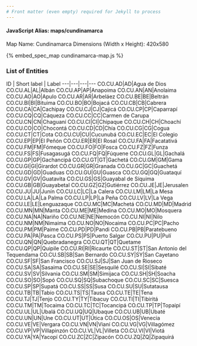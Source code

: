 ```yaml
---
# Front matter (even empty) required for Jekyll to process
---
```


#### JavaScript Alias: maps/cundinamarca

Map Name: Cundinamarca
Dimensions (Width x Height): 420x580



{% embed_spec_map cundinamarca-map.js %}

### List of Entities

ID | Short label | Label
---|---|---|---
CO.CU.AD|AD|Agua de Dios
CO.CU.AL|AL|Albán
CO.CU.AP|AP|Anapoima
CO.CU.AN|AN|Anolaima
CO.CU.AO|AO|Apulo
CO.CU.AR|AR|Arbeláez
CO.CU.BE|BE|Beltrán
CO.CU.BI|BI|Bituima
CO.CU.BO|BO|Bojacá
CO.CU.CB|CB|Cabrera
CO.CU.CA|CA|Cachipay
CO.CU.CJ|CJ|Cajicá
CO.CU.CP|CP|Caparrapí
CO.CU.CQ|CQ|Cáqueza
CO.CU.CC|CC|Carmen de Carupa
CO.CU.CN|CN|Chaguaní
CO.CU.CI|CI|Chipaque
CO.CU.CH|CH|Choachí
CO.CU.CO|CO|Chocontá
CO.CU.CD|CD|Chía
CO.CU.CG|CG|Cogua
CO.CU.CT|CT|Cota
CO.CU.CU|CU|Cucunubá
CO.CU.EC|EC|El Colegio
CO.CU.EP|EP|El Peñón
CO.CU.ER|ER|El Rosal
CO.CU.FA|FA|Facatativá
CO.CU.FM|FM|Fómeque
CO.CU.FO|FO|Fosca
CO.CU.FZ|FZ|Funza
CO.CU.FS|FS|Fusagasugá
CO.CU.FQ|FQ|Fúquene
CO.CU.GL|GL|Gachalá
CO.CU.GP|GP|Gachancipá
CO.CU.GT|GT|Gachetá
CO.CU.GM|GM|Gama
CO.CU.GI|GI|Girardot
CO.CU.GR|GR|Granada
CO.CU.GC|GC|Guachetá
CO.CU.GD|GD|Guaduas
CO.CU.GU|GU|Guasca
CO.CU.GQ|GQ|Guataquí
CO.CU.GV|GV|Guatavita
CO.CU.GS|GS|Guayabal de Síquima
CO.CU.GB|GB|Guayabetal
CO.CU.GZ|GZ|Gutiérrez
CO.CU.JE|JE|Jerusalen
CO.CU.JU|JU|Junín
CO.CU.LC|LC|La Calera
CO.CU.LM|LM|La Mesa
CO.CU.LA|LA|La Palma
CO.CU.LP|LP|La Peña
CO.CU.LV|LV|La Vega
CO.CU.LE|LE|Lenguazaque
CO.CU.MC|MC|Machetá
CO.CU.MD|MD|Madrid
CO.CU.MN|MN|Manta
CO.CU.ME|ME|Medina
CO.CU.MO|MO|Mosquera
CO.CU.NA|NA|Nariño
CO.CU.NE|NE|Nemocón
CO.CU.NI|NI|Nilo
CO.CU.NM|NM|Nimaima
CO.CU.NO|NO|Nocaima
CO.CU.PC|PC|Pacho
CO.CU.PM|PM|Paime
CO.CU.PD|PD|Pandi
CO.CU.PB|PB|Paratebueno
CO.CU.PA|PA|Pasca
CO.CU.PS|PS|Puerto Salgar
CO.CU.PU|PU|Pulí
CO.CU.QN|QN|Quebradanegra
CO.CU.QT|QT|Quetame
CO.CU.QP|QP|Quipile
CO.CU.RI|RI|Ricaurte
CO.CU.ST|ST|San Antonio del Tequendama
CO.CU.SB|SB|San Bernardo
CO.CU.SY|SY|San Cayetano
CO.CU.SF|SF|San Francisco
CO.CU.SJ|SJ|San Juan de Rioseco
CO.CU.SA|SA|Sasaima
CO.CU.SE|SE|Sesquilé
CO.CU.SI|SI|Sibaté
CO.CU.SV|SV|Silvania
CO.CU.SM|SM|Simijaca
CO.CU.SH|SH|Soacha
CO.CU.SO|SO|Sopó
CO.CU.SQ|SQ|Subachoque
CO.CU.SC|SC|Suesca
CO.CU.SP|SP|Supatá
CO.CU.SS|SS|Susa
CO.CU.SU|SU|Sutatausa
CO.CU.TB|TB|Tabio
CO.CU.TS|TS|Tausa
CO.CU.TE|TE|Tena
CO.CU.TJ|TJ|Tenjo
CO.CU.TY|TY|Tibacuy
CO.CU.TI|TI|Tibiritá
CO.CU.TM|TM|Tocaima
CO.CU.TC|TC|Tocancipá
CO.CU.TP|TP|Topaipí
CO.CU.UL|UL|Ubalá
CO.CU.UQ|UQ|Ubaque
CO.CU.UB|UB|Ubaté
CO.CU.UN|UN|Une
CO.CU.UT|UT|Útica
CO.CU.OS|OS|Venecia
CO.CU.VE|VE|Vergara
CO.CU.VN|VN|Vianí
CO.CU.VG|VG|Villagómez
CO.CU.VP|VP|Villapinzón
CO.CU.VL|VL|Villeta
CO.CU.VI|VI|Viotá
CO.CU.YA|YA|Yacopí
CO.CU.ZC|ZC|Zipacón
CO.CU.ZQ|ZQ|Zipaquirá